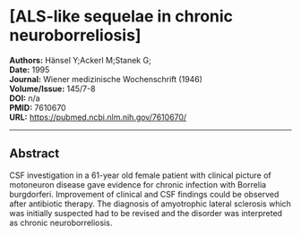 # [ALS-like sequelae in chronic neuroborreliosis]

**Authors:** Hänsel Y;Ackerl M;Stanek G;  
**Date:** 1995  
**Journal:** Wiener medizinische Wochenschrift (1946)  
**Volume/Issue:** 145/7-8  
**DOI:** n/a  
**PMID:** 7610670  
**URL:** https://pubmed.ncbi.nlm.nih.gov/7610670/

---

## Abstract

CSF investigation in a 61-year old female patient with clinical picture of motoneuron disease gave evidence for chronic infection with Borrelia burgdorferi. Improvement of clinical and CSF findings could be observed after antibiotic therapy. The diagnosis of amyotrophic lateral sclerosis which was initially suspected had to be revised and the disorder was interpreted as chronic neuroborreliosis.
